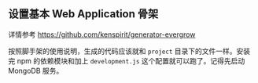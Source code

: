 ## 设置基本 Web Application 骨架

详情参考 https://github.com/kenspirit/generator-evergrow

按照脚手架的使用说明，生成的代码应该就和 `project` 目录下的文件一样。安装完 npm 的依赖模块和加上 `development.js` 这个配置就可以跑了。记得先启动 MongoDB 服务。  
